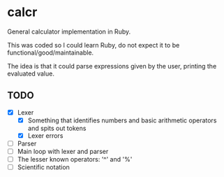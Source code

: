 # calcr

General calculator implementation in Ruby.

This was coded so I could learn Ruby, do not expect it to be functional/good/maintainable.

The idea is that it could parse expressions given by the user, printing the evaluated value.

## TODO

- [x] Lexer
  - [x] Something that identifies numbers and basic arithmetic operators and spits out tokens
  - [x] Lexer errors
- [ ] Parser
- [ ] Main loop with lexer and parser
- [ ] The lesser known operators: '^' and '%'
- [ ] Scientific notation
